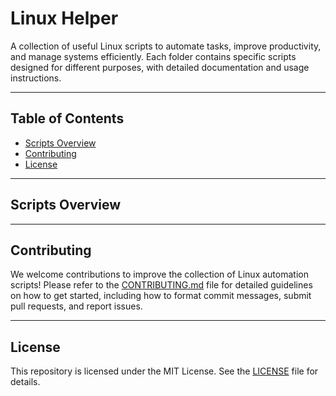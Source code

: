 # Linux Helper

A collection of useful Linux scripts to automate tasks, improve productivity, and manage systems efficiently. Each folder contains specific scripts designed for different purposes, with detailed documentation and usage instructions.

---

## Table of Contents

- [Scripts Overview](#scripts-overview)
- [Contributing](#contributing)
- [License](#license)

---

## Scripts Overview

---

## Contributing

We welcome contributions to improve the collection of Linux automation scripts! Please refer to the [CONTRIBUTING.md](CONTRIBUTING.md) file for detailed guidelines on how to get started, including how to format commit messages, submit pull requests, and report issues.

---

## License

This repository is licensed under the MIT License. See the [LICENSE](LICENSE) file for details.
